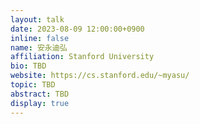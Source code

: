 ```yaml
---
layout: talk
date: 2023-08-09 12:00:00+0900
inline: false
name: 安永迪弘
affiliation: Stanford University
bio: TBD
website: https://cs.stanford.edu/~myasu/
topic: TBD
abstract: TBD
display: true
---
```


